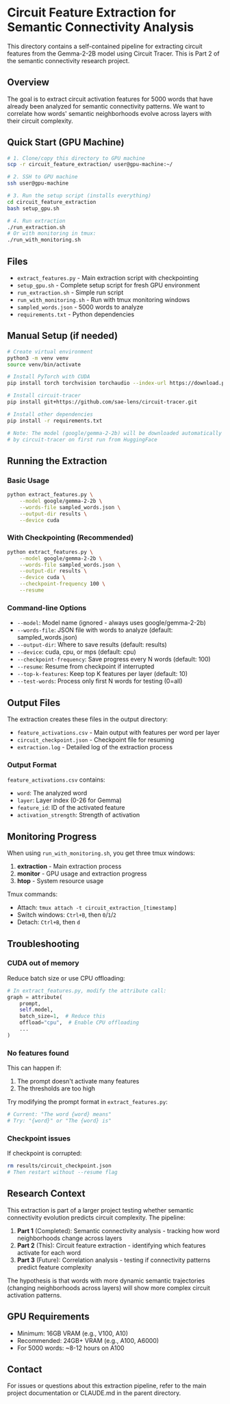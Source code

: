 # Circuit Feature Extraction for Semantic Connectivity Analysis

This directory contains a self-contained pipeline for extracting circuit features from the Gemma-2-2B model using Circuit Tracer. This is Part 2 of the semantic connectivity research project.

## Overview

The goal is to extract circuit activation features for 5000 words that have already been analyzed for semantic connectivity patterns. We want to correlate how words' semantic neighborhoods evolve across layers with their circuit complexity.

## Quick Start (GPU Machine)

```bash
# 1. Clone/copy this directory to GPU machine
scp -r circuit_feature_extraction/ user@gpu-machine:~/

# 2. SSH to GPU machine
ssh user@gpu-machine

# 3. Run the setup script (installs everything)
cd circuit_feature_extraction
bash setup_gpu.sh

# 4. Run extraction
./run_extraction.sh
# Or with monitoring in tmux:
./run_with_monitoring.sh
```

## Files

- `extract_features.py` - Main extraction script with checkpointing
- `setup_gpu.sh` - Complete setup script for fresh GPU environment
- `run_extraction.sh` - Simple run script
- `run_with_monitoring.sh` - Run with tmux monitoring windows
- `sampled_words.json` - 5000 words to analyze
- `requirements.txt` - Python dependencies

## Manual Setup (if needed)

```bash
# Create virtual environment
python3 -m venv venv
source venv/bin/activate

# Install PyTorch with CUDA
pip install torch torchvision torchaudio --index-url https://download.pytorch.org/whl/cu118

# Install circuit-tracer
pip install git+https://github.com/sae-lens/circuit-tracer.git

# Install other dependencies
pip install -r requirements.txt

# Note: The model (google/gemma-2-2b) will be downloaded automatically
# by circuit-tracer on first run from HuggingFace
```

## Running the Extraction

### Basic Usage
```bash
python extract_features.py \
    --model google/gemma-2-2b \
    --words-file sampled_words.json \
    --output-dir results \
    --device cuda
```

### With Checkpointing (Recommended)
```bash
python extract_features.py \
    --model google/gemma-2-2b \
    --words-file sampled_words.json \
    --output-dir results \
    --device cuda \
    --checkpoint-frequency 100 \
    --resume
```

### Command-line Options
- `--model`: Model name (ignored - always uses google/gemma-2-2b)
- `--words-file`: JSON file with words to analyze (default: sampled_words.json)
- `--output-dir`: Where to save results (default: results)
- `--device`: cuda, cpu, or mps (default: cpu)
- `--checkpoint-frequency`: Save progress every N words (default: 100)
- `--resume`: Resume from checkpoint if interrupted
- `--top-k-features`: Keep top K features per layer (default: 10)
- `--test-words`: Process only first N words for testing (0=all)

## Output Files

The extraction creates these files in the output directory:

- `feature_activations.csv` - Main output with features per word per layer
- `circuit_checkpoint.json` - Checkpoint file for resuming
- `extraction.log` - Detailed log of the extraction process

### Output Format

`feature_activations.csv` contains:
- `word`: The analyzed word
- `layer`: Layer index (0-26 for Gemma)
- `feature_id`: ID of the activated feature
- `activation_strength`: Strength of activation

## Monitoring Progress

When using `run_with_monitoring.sh`, you get three tmux windows:
1. **extraction** - Main extraction process
2. **monitor** - GPU usage and extraction progress
3. **htop** - System resource usage

Tmux commands:
- Attach: `tmux attach -t circuit_extraction_[timestamp]`
- Switch windows: `Ctrl+B`, then `0`/`1`/`2`
- Detach: `Ctrl+B`, then `d`

## Troubleshooting

### CUDA out of memory
Reduce batch size or use CPU offloading:
```python
# In extract_features.py, modify the attribute call:
graph = attribute(
    prompt,
    self.model,
    batch_size=1,  # Reduce this
    offload="cpu",  # Enable CPU offloading
    ...
)
```

### No features found
This can happen if:
1. The prompt doesn't activate many features
2. The thresholds are too high

Try modifying the prompt format in `extract_features.py`:
```python
# Current: "The word {word} means"
# Try: "{word}" or "The {word} is"
```

### Checkpoint issues
If checkpoint is corrupted:
```bash
rm results/circuit_checkpoint.json
# Then restart without --resume flag
```

## Research Context

This extraction is part of a larger project testing whether semantic connectivity evolution predicts circuit complexity. The pipeline:

1. **Part 1** (Completed): Semantic connectivity analysis - tracking how word neighborhoods change across layers
2. **Part 2** (This): Circuit feature extraction - identifying which features activate for each word
3. **Part 3** (Future): Correlation analysis - testing if connectivity patterns predict feature complexity

The hypothesis is that words with more dynamic semantic trajectories (changing neighborhoods across layers) will show more complex circuit activation patterns.

## GPU Requirements

- Minimum: 16GB VRAM (e.g., V100, A10)
- Recommended: 24GB+ VRAM (e.g., A100, A6000)
- For 5000 words: ~8-12 hours on A100

## Contact

For issues or questions about this extraction pipeline, refer to the main project documentation or CLAUDE.md in the parent directory.